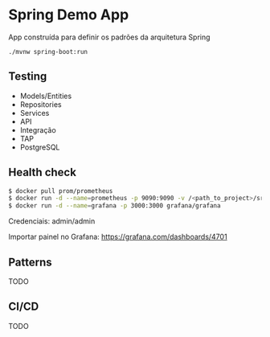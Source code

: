 # Spring Demo App

App construída para definir os padrões da arquitetura Spring

`./mvnw spring-boot:run
`

## Testing
* Models/Entities
* Repositories
* Services
* API
* Integração
* TAP
* PostgreSQL

## Health check

```sh
$ docker pull prom/prometheus
$ docker run -d --name=prometheus -p 9090:9090 -v /<path_to_project>/src/main/resources/prometheus.yml:/etc/prometheus/prometheus.yml prom/prometheus --config.file=/etc/prometheus/prometheus.yml
$ docker run -d --name=grafana -p 3000:3000 grafana/grafana
```
Credenciais: admin/admin

Importar painel no Grafana: https://grafana.com/dashboards/4701

## Patterns
TODO

## CI/CD
TODO